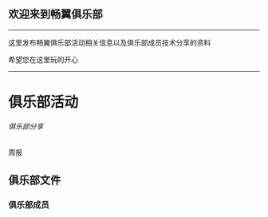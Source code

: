 ## 欢迎来到畅翼俱乐部

-------

这里发布畅翼俱乐部活动相关信息以及俱乐部成员技术分享的资料


希望您在这里玩的开心

-------

# 俱乐部活动
###### 俱乐部分享
周报
## 俱乐部文件
### 俱乐部成员
